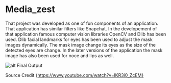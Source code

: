 # Media_zest
That project was developed as one of fun components of an application. That application has similar filters like Snapchat.
In the developement of that application famous computer vision libraries OpenCV and Dlib has been used. Dlib facial landmarks
for eyes has been used to adjust the mask images dynamically. The mask image change its eyes as the size of the detected eyes
are change.
In the later versions of the application the mask image has also been used for noce and lips as well.

![alt Final Output](https://github.com/hassanahmed95/personal-repo/blob/master/Screenshot.jpeg)


Source Credit {https://www.youtube.com/watch?v=lKR3i0_ZcEM}
